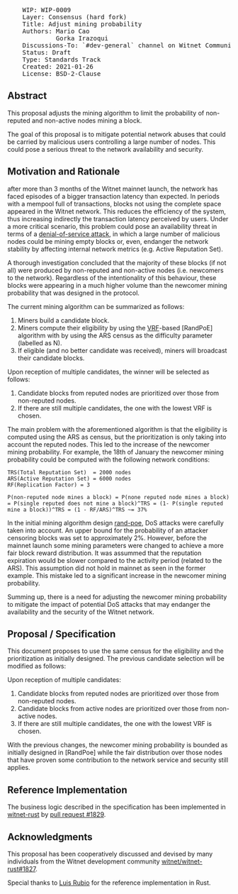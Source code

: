 <pre>
    WIP: WIP-0009
    Layer: Consensus (hard fork)
    Title: Adjust mining probability
    Authors: Mario Cao <mario@witnet.foundation>
             Gorka Irazoqui <gorka.irazoki@gmail.com>
    Discussions-To: `#dev-general` channel on Witnet Community's Discord server
    Status: Draft
    Type: Standards Track
    Created: 2021-01-26
    License: BSD-2-Clause
</pre>


## Abstract

This proposal adjusts the mining algorithm to limit the probability of non-reputed and non-active nodes mining a block.

The goal of this proposal is to mitigate potential network abuses that could be carried by malicious users controlling a large number of nodes. This could pose a serious threat to the network availability and security.


## Motivation and Rationale

after more than 3 months of the Witnet mainnet launch, the network has faced episodes of a bigger transaction latency than expected. In periods with a mempool full of transactions, blocks not using the complete space appeared in the Witnet network. This reduces the efficiency of the system, thus increasing indirectly the transaction latency perceived by users. Under a more critical scenario, this problem could pose an availability threat in terms of a [denial-of-service attack][DoS], in which a large number of malicious nodes could be mining empty blocks or, even, endanger the network stability by affecting internal network metrics (e.g. Active Reputation Set).

A thorough investigation concluded that the majority of these blocks (if not all) were produced by non-reputed and non-active nodes (i.e. newcomers to the network). Regardless of the intentionality of this behaviour, these blocks were appearing in a much higher volume than the newcomer mining probability that was designed in the protocol.

The current mining algorithm can be summarized as follows:

1. Miners build a candidate block.
2. Miners compute their eligibility by using the [VRF]-based [RandPoE] algorithm with by using the ARS census as the difficulty parameter (labelled as N).
3. If eligible (and no better candidate was received), miners will broadcast their candidate blocks.

Upon reception of multiple candidates, the winner will be selected as follows:
1. Candidate blocks from reputed nodes are prioritized over those from non-reputed nodes.
2. If there are still multiple candidates, the one with the lowest VRF is chosen.

The main problem with the aforementioned algorithm is that the eligibility is computed using the ARS as census, but the prioritization is only taking into account the reputed nodes. This led to the increase of the newcomer mining probability. For example, the 18th of January the newcomer mining probability could be computed with the following network conditions:

```
TRS(Total Reputation Set)  = 2000 nodes
ARS(Active Reputation Set) = 6000 nodes
RF(Replication Factor) = 3

P(non-reputed node mines a block) = P(none reputed node mines a block) = P(single reputed does not mine a block)^TRS = (1- P(single reputed mine a block))^TRS = (1 - RF/ARS)^TRS ~= 37%
```

In the initial mining algorithm design [rand-poe], DoS attacks were carefully taken into account. An upper bound for the probability of an attacker censoring blocks was set to approximately 2%. However, before the mainnet launch some mining parameters were changed to achieve a more fair block reward distribution. It was assummed that the reputation expiration would be slower compared to the activity period (related to the ARS). This assumption did not hold in mainnet as seen in the former example. This mistake led to a significant increase in the newcomer mining probability.

Summing up, there is a need for adjusting the newcomer mining probability to mitigate the impact of potential DoS attacks that may endanger the availability and the security of the Witnet network.


## Proposal / Specification

This document proposes to use the same census for the eligibility and the prioritization as initially designed. The previous candidate selection will be modified as follows:

Upon reception of multiple candidates:
1. Candidate blocks from reputed nodes are prioritized over those from non-reputed nodes.
2. Candidate blocks from active nodes are prioritized over those from non-active nodes.
3. If there are still multiple candidates, the one with the lowest VRF is chosen.

With the previous changes, the newcomer mining probability is bounded as initially designed in [RandPoe] while the fair distribution over those nodes that have proven some contribution to the network service and security still applies.


## Reference Implementation

The business logic described in the specification has been implemented in [witnet-rust] by [pull request #1829][witnet/witnet-rust#1829].


## Acknowledgments

This proposal has been cooperatively discussed and devised by many individuals from the Witnet development community [witnet/witnet-rust#1827].

Special thanks to [Luis Rubio][lrubiorod] for the reference implementation in Rust.


[DoS]: https://en.wikipedia.org/wiki/Denial-of-service_attack
[lrubiorod]: https://github.com/lrubiorod
[rand-poe]: https://github.com/witnet/research/blob/master/reputation/docs/randpoe.md
[VRF]:  https://medium.com/witnet/c847edf123f7
[witnet-rust]: https://github.com/witnet-rust
[witnet/witnet-rust#1827]: https://github.com/witnet/witnet-rust/issues/1827
[witnet/witnet-rust#1829]: https://github.com/witnet/witnet-rust/issues/1829
